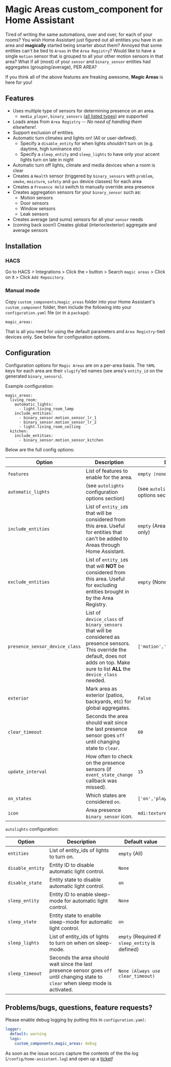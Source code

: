 
# Magic Areas custom_component for Home Assistant
Tired of writing the same automations, over and over, for each of your rooms? You wish Home Assistant just figured out all entities you have in an area and **magically** started being smarter about them? Annoyed that some entities can't be tied to `Areas` in the `Area Registry`? Would like to have a single `motion` sensor that is grouped to all your other motion sensors in that area? What if all (most) of your `sensor` and `binary_sensor` entities had aggregates (grouping/average), PER AREA?

If you think all of the above features are freaking awesome, **Magic Areas** is here for you!

## Features
* Uses multiple type of sensors for determining presence on an area.
	* `media_player`,  `binary_sensors` ([all listed types](https://www.home-assistant.io/integrations/binary_sensor/)) are supported
* Loads areas from `Area Registry` -- _No need of handling them elsewhere!_.
* Support exclusion of entities.
* Automatic turn climates and lights on! (All or user-defined).
  * Specify a `disable_entity` for when lights *shouldn't* turn on (e.g. daytime, high luminance etc)
  * Specify a `sleep_entity` and `sleep_lights` to have only your accent lights turn on late in night
* Automatic turn off lights, climate and media devices when a room is clear
* Creates a `Health` sensor (triggered by `binary_sensors` with `problem`, `smoke`, `moisture`, `safety` and `gas` device classes) for each area
* Creates a `Presence Hold` switch to manually override area presence
* Creates aggregation sensors for your `binary_sensor` such as:
	* Motion sensors
	* Door sensors
	* Window sensors
	* Leak sensors
* Creates average (and sums) sensors for all your `sensor` needs
* (coming back soon!) Creates global (interior/exterior) aggregate and average sensors 

## Installation

### HACS

Go to HACS > Integrations > Click the `+` button > Search `magic areas` > Click on it > Click `Add Repository`.

### Manual mode
Copy `custom_components/magic_areas` folder into your Home Assistant's `custom_component` folder, then include the following into your `configuration.yaml` file (or in a `package`):
```
magic_areas:
```
That is all you need for using the default parameters and `Area Registry`-tied devices only. See below for configuration options.

## Configuration

Configuration options for `Magic Areas` are on a per-area basis. The `YAML` keys for each area are their `slugify`'ed names (see area's `entity_id` on the generated `binary_sensors`).

Example configuration:
```
magic_areas:
  living_room:
    automatic_lights:
      - light.living_room_lamp
    include_entities:
      - binary_sensor.motion_sensor_lr_1
      - binary_sensor.motion_sensor_lr_2
      - light.living_room_ceiling
  kitchen:
    include_entities:
      - binary_sensor.motion_sensor_kitchen
```
Below are the full config options:

| Option         |Description                    |Default value                |
|----------------|-------------------------------|-----------------------------|
|`features`|List of features to enable for the area.            |`empty (none)`             |
|`automatic_lights`|(see `autolights` configuration options section)                     |(see `autolights` configuration options section)            |
|`include_entities`|List of `entity_id`s that will be considered from this area. Useful for entities that can't be added to Areas through Home Assistant.            |`empty` (Area registry-tied entities only)            |
|`exclude_entities`|List of `entity_id`s that will __NOT__ be considered from this area. Useful for excluding entities brought in by the Area Registry.            |`empty` (None)            |
|`presence_sensor_device_class`|List of `device_class` of `binary_sensors` that will be considered as presence sensors. This override the default, does not adds on top. Make sure to list __ALL__ the `device_class` needed.            | `['motion','occupancy','presence']`            |
|`exterior`| Mark area as exterior (patios, backyards, etc) for global aggregates.           |`False`             |
|`clear_timeout`|Seconds the area should wait since the last presence sensor goes `off` until changing state to `clear`.            |`60`             |
|`update_interval`|How often to check on the presence sensors (if `event_state_change` callback was missed).            |`15`             |
|`on_states`|Which states are considered `on`.            |`['on','playing','home','open']`             |
|`icon`|Area presence `binary_sensor` icon.            |`mdi:texture-box"`             |


`autolights` configuration:

| Option         |Description                    |Default value                |
|----------------|-------------------------------|-----------------------------|
|`entities`|List of entity_ids of lights to turn on. 					 |`empty` (All)             |
|`disable_entity`|Entity ID to disable automatic light control.				 |`None`                   |
|`disable_state`|Entity state to disable automatic light control.				 |`on`             |
|`sleep_entity`|Entity ID to enable sleep-mode for automatic light control.				 |`None`                   |
|`sleep_state`|Entity state to enablle sleep-mode for automatic light control.				 |`on`             |
|`sleep_lights`|List of entity_ids of lights to turn on when on sleep-mode.		 |`empty` (Required if `sleep_entity` is defined)             |
|`sleep_timeout`|Seconds the area should wait since the last presence sensor goes `off` until changing state to `clear` when sleep mode is activated.            |`None (Always use clear_timeout)`             |

## Problems/bugs, questions, feature requests?

Please enable debug logging by putting this in `configuration.yaml`:
```yaml
logger:
  default: warning
  logs:
    custom_components.magic_areas: debug
```
As soon as the issue occurs capture the contents of the the log (`/config/home-assistant.log`) and open up a [ticket](https://github.com/jseidl/hass-magic_areas/issues)!